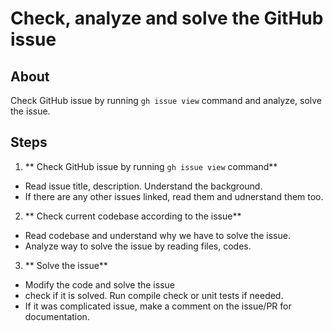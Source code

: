 # Check, analyze and solve the GitHub issue

## About

Check GitHub issue by running `gh issue view` command and analyze, solve the issue.

## Steps

1. ** Check GitHub issue by running `gh issue view` command**
  - Read issue title, description. Understand the background.
  - If there are any other issues linked, read them and udnerstand them too.

2. ** Check current codebase according to the issue**
  - Read codebase and understand why we have to solve the issue.
  - Analyze way to solve the issue by reading files, codes.

3. ** Solve the issue**
  - Modify the code and solve the issue
  - check if it is solved. Run compile check or unit tests if needed.
  - If it was complicated issue, make a comment on the issue/PR for documentation.